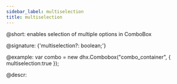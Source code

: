 ```yaml
---
sidebar_label: multiselection
title: multiselection
---          
```


@short: enables selection of multiple options in ComboBox

@signature: {'multiselection?: boolean;'}

@example:
var combo = new dhx.Combobox("combo_container", {
    multiselection:true
});

@descr: 

[comment]: # (@related: combobox/how_to_start.md#initialize-combobox combobox/configuration.md#selection-of-multiple-options)
